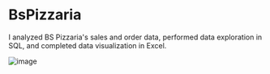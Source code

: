 # BsPizzaria
 I analyzed BS Pizzaria's sales and order data, performed data exploration in SQL, and completed data visualization in Excel.
 
 ![image](https://github.com/asmidazulkifli/BsPizzaria/assets/127869781/b09c21fe-51c9-4031-a187-eb22844d5f91)

